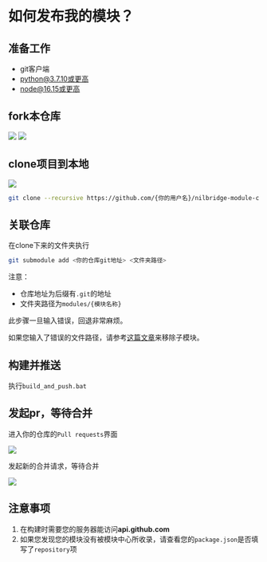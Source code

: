 
# 如何发布我的模块？

## 准备工作

- git客户端
- python@3.7.10或更高
- node@16.15或更高

## fork本仓库

![](/doc/img/1.png)
![](/doc/img/2.png)

## clone项目到本地

![](/doc/img/3.png)

``` bash
git clone --recursive https://github.com/{你的用户名}/nilbridge-module-center.git
```

## 关联仓库

在clone下来的文件夹执行

```bash
git submodule add <你的仓库git地址> <文件夹路径>
```

注意：
- 仓库地址为后缀有`.git`的地址
- 文件夹路径为`modules/{模块名称}`

此步骤一旦输入错误，回退非常麻烦。

如果您输入了错误的文件路径，请参考[这篇文章](https://www.cnblogs.com/Akkuman/p/10911779.html)来移除子模块。

## 构建并推送

执行`build_and_push.bat`

## 发起pr，等待合并

进入你的仓库的`Pull requests`界面

![](/doc/img/4.png)

发起新的合并请求，等待合并

![](/doc/img/5.png)

## 注意事项

1. 在构建时需要您的服务器能访问**api.github.com**
2. 如果您发现您的模块没有被模块中心所收录，请查看您的`package.json`是否填写了`repository`项